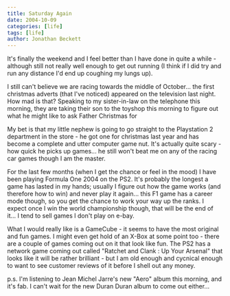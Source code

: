 ```yaml
---
title: Saturday Again
date: 2004-10-09
categories: [life]
tags: [life]
author: Jonathan Beckett
---
```


It's finally the weekend and I feel better than I have done in quite a while - although still not really well enough to get out running (I think if I did try and run any distance I'd end up coughing my lungs up).

I still can't believe we are racing towards the middle of October... the first christmas adverts (that I've noticed) appeared on the television last night. How mad is that? Speaking to my sister-in-law on the telephone this morning, they are taking their son to the toyshop this morning to figure out what he might like to ask Father Christmas for 

My bet is that my little nephew is going to go straight to the Playstation 2 department in the store - he got one for christmas last year and has become a complete and utter computer game nut. It's actually quite scary - how quick he picks up games... he still won't beat me on any of the racing car games though  I am the master.

For the last few months (when I get the chance or feel in the mood) I have been playing Formula One 2004 on the PS2. It's probably the longest a game has lasted in my hands; usually I figure out how the game works (and therefore how to win) and never play it again... this F1 game has a career mode though, so you get the chance to work your way up the ranks. I expect once I win the world championship though, that will be the end of it... I tend to sell games I don't play on e-bay.

What I would really like is a GameCube - it seems to have the most original and fun games. I might even get hold of an X-Box at some point too - there are a couple of games coming out on it that look like fun. The PS2 has a network game coming out called "Ratchet and Clank : Up Your Arsenal" that looks like it will be rather brilliant - but I am old enough and cycnical enough to want to see customer reviews of it before I shell out any money.

p.s. I'm listening to Jean Michel Jarre's new "Aero" album this morning, and it's fab. I can't wait for the new Duran Duran album to come out either...